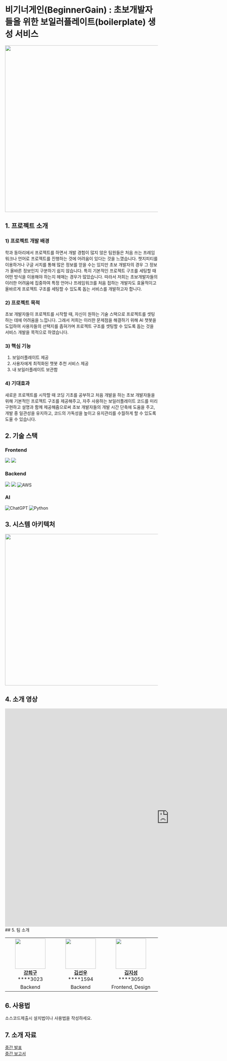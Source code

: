# 비기너게인(BeginnerGain) : 초보개발자들을 위한 보일러플레이트(boilerplate) 생성 서비스
<img src="https://github.com/kookmin-sw/capstone-2024-15/assets/67200721/96d3a50e-6f45-4f83-af8f-6376a971a0e8" width="800" height="550">


## 1. 프로젝트 소개
### 1) 프로젝트 개발 배경
학과 동아리에서 프로젝트를 하면서 개발 경험이 많지 않은 팀원들은 처음 쓰는 프레임워크나 언어로 프로젝트를 진행하는 것에 어려움이 있다는 것을 느꼈습니다. 챗지피티를 이용하거나 구글 서치를 통해 많은 정보를 얻을 수는 있지만 초보 개발자의 경우 그 정보가 올바른 정보인지 구분하기 쉽지 않습니다. 특히 기본적인 프로젝트 구조를 세팅할 때 어떤 방식을 이용해야 하는지 헤매는 경우가 많았습니다. 따라서 저희는 초보개발자들의 이러한 어려움에 집중하여 특정 언어나 프레임워크를 처음 접하는 개발자도 효율적이고 올바르게 프로젝트 구조를 세팅할 수 있도록 돕는 서비스를 개발하고자 합니다.

### 2) 프로젝트 목적 
초보 개발자들이 프로젝트를 시작할 때, 자신이 원하는 기술 스택으로 프로젝트를 셋팅하는 데에 어려움을 느낍니다. 그래서 저희는 이러한 문제점을 해결하기 위해 AI 챗봇을 도입하여 사용자들의 선택지를 좁혀가며 프로젝트 구조를 셋팅할 수 있도록 돕는 것을 서비스 개발을 목적으로 하였습니다.

### 3) 핵심 기능
1. 보일러플레이트 제공
2. 사용자에게 최적화된 챗봇 추천 서비스 제공
3. 내 보일러플레이트 보관함

### 4) 기대효과 
새로운 프로젝트를 시작할 때 코딩 기초를 공부하고 처음 개발을 하는 초보 개발자들을 위해 기본적인 프로젝트 구조를 제공해주고, 자주 사용하는 보일러플레이트 코드를 미리 구현하고 설명과 함께 제공해줌으로써 초보 개발자들의 개발 시간 단축에 도움을 주고, 개발 중 일관성을 유지하고, 코드의 가독성을 높이고 유지관리를 수월하게 할 수 있도록 도울 수 있습니다.

## 2. 기술 스택
### Frontend 
<img src="https://img.shields.io/badge/Next.js-000000?style=for-the-badge&logo=Spring&logoColor=white"> <img src="https://img.shields.io/badge/react-61DAFB?style=for-the-badge&logo=oracle&logoColor=white">
### Backend
<img src="https://img.shields.io/badge/NestJS-E0234E?style=for-the-badge&logo=java&logoColor=white"> <img src="https://img.shields.io/badge/postgresql-4169E1?style=for-the-badge&logo=java&logoColor=white"> ![AWS](https://img.shields.io/badge/AWS-%23FF9900.svg?style=for-the-badge&logo=amazon-aws&logoColor=white)


### AI 
![ChatGPT](https://img.shields.io/badge/chatGPT-74aa9c?style=for-the-badge&logo=openai&logoColor=white) ![Python](https://img.shields.io/badge/python-3670A0?style=for-the-badge&logo=python&logoColor=ffdd54)


## 3. 시스템 아키텍처
<img src="https://github.com/kookmin-sw/capstone-2024-15/assets/67200721/3b0fa171-1d8e-4d49-8a2f-0894bce0a5b2" width="800" height="500">


## 4. 소개 영상
<iframe width="1080" height="720" 
    src="https://youtu.be/cd-AW7t_J-M" 
    frameborder="0" allowfullscreen>
</iframe>
## 5. 팀 소개
<table>
    <tr align="center">
        <td style="min-width: 150px;">
            <a href="https://github.com/heegu123">
              <img src="https://github.com/kookmin-sw/capstone-2024-15/assets/67200721/0d4f222f-7ee1-4282-9e24-97b4c5889406" width="100">
              <br />
              <b>강희구</b>
            </a> 
            <br/>
              ****3023
        </td>
        <td style="min-width: 150px;">
            <a href="https://github.com/sunwoopia">
              <img src="https://github.com/kookmin-sw/capstone-2024-15/assets/67200721/2ea3f4dd-b953-478d-a05b-02315a9ac238" width="100">
              <br />
              <b>김선우</b>
            </a> 
                       <br/>
              ****1594
        </td>
        <td style="min-width: 150px;">
            <a href="https://github.com/JisuuungKim">
              <img src="https://github.com/kookmin-sw/capstone-2024-15/assets/67200721/e482f7a4-87d7-4aaa-9a71-2f8d7067cf5f" width="100">
              <br />
              <b>김지성</b>
            </a>
                       <br/>
              ****3050
        </td>
        <td style="min-width: 150px;">
            <a href="https://github.com/gyeongseoMin">
              <img src="https://github.com/kookmin-sw/capstone-2024-15/assets/67200721/c89cb99c-ed1e-4a8d-829c-f884e6868f02" width="100">
              <br />
              <b>민경서</b>
            </a>
                       <br/>
              ****3060
        </td>
        <td style="min-width: 150px;">
            <a href="https://github.com/i-soj-ng">
              <img src="https://github.com/kookmin-sw/capstone-2024-15/assets/67200721/a4ae609c-411f-4f52-923a-914f10bebf0b" width="100">
              <br />
              <b>이소정</b>
            </a> 
                       <br/>
              ****3117
        </td>
    </tr>
    <tr align="center">
        <td>
            Backend
        </td>
        <td>
            Backend
        </td>
        <td>
            Frontend, Design
        </td>
                <td>
            Frontend
        </td>
                <td>
            AI
        </td>
    </tr>
</table>


## 6. 사용법

소스코드제출시 설치법이나 사용법을 작성하세요.

## 7. 소개 자료
<a href="https://drive.google.com/file/d/1Pauf7xWhJ0fevqsi5CrV66KH-04LEPWV/view?usp=sharing">
    중간 발표
</a>
<br>
<a href="https://docs.google.com/document/d/1pM792SXwyjEXKYPLDwY84HtbtAfX9-4n/edit?usp=sharing&ouid=105251384589105234538&rtpof=true&sd=true
">
    중간 보고서
</a>
